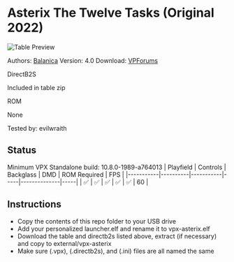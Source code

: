 # Asterix The Twelve Tasks (Original 2022)

![Table Preview](https://github.com/evilwraith/vpx-images/blob/main/vpx-asterix.png)

Authors: [Balanica](https://www.vpforums.org/index.php?showuser=154639)
Version: 4.0
Download: [VPForums](https://www.vpforums.org/index.php?app=downloads&showfile=16674)

DirectB2S

Included in table zip

ROM

None

Tested by: evilwraith

## Status 

Minimum VPX Standalone build: 10.8.0-1989-a764013
| Playfield | Controls | Backglass | DMD | ROM Required | FPS | 
|-----------|----------|-----------|-----|--------------|-----|
| :white_check_mark: | :white_check_mark: | :white_check_mark: | :white_check_mark: | :white_check_mark: | 60 |

## Instructions

- Copy the contents of this repo folder to your USB drive
- Add your personalized launcher.elf and rename it to vpx-asterix.elf
- Download the table and directb2s listed above, extract (if necessary) and copy to external/vpx-asterix
- Make sure (.vpx), (.directb2s), and (.ini) files are all named the same